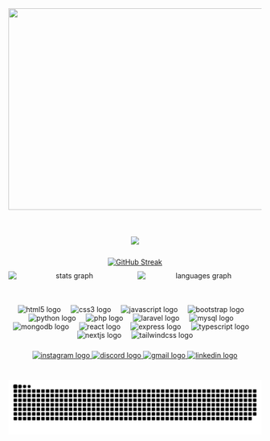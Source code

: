 <div align="center" border-radius:"10px">
  <img height="400" width="1000" src="https://images-ihjoz-com.s3.amazonaws.com/events/cover/810/event_cover_web_dev_banner_for_ihjoz.jpg"  />
</div>

###

<h1 align="center">
    <img src="https://readme-typing-svg.herokuapp.com/?font=Righteous&size=35&center=true&vCenter=true&width=630&height=75&duration=4000&lines=Hi+👋!;+My+name+is+Soultan+Amirul+Mukminin;+I'm+a+Developer;" />
</h1>

<div align="center" style="display: flex; justify-content: center; flex-wrap: wrap;">
  <div style="width: 100%; max-width: 800px;">
    <a href="https://git.io/streak-stats" style="display: block; margin-bottom: 10px;">
      <img src="https://streak-stats.demolab.com?user=soul222&theme=react&card_width=800" alt="GitHub Streak" style="width: 100%; height: auto;" />
    </a>
    <div style="display: flex; justify-content: space-between; flex-wrap: wrap;">
      <img src="https://github-readme-stats.vercel.app/api?username=soul222&hide_title=false&hide_rank=false&show_icons=true&include_all_commits=true&count_private=true&disable_animations=false&theme=react&locale=en&hide_border=false" alt="stats graph" style="width: 49%; height: auto; margin-bottom: 10px;" />
      <img src="https://github-readme-stats.vercel.app/api/top-langs?username=soul222&locale=en&hide_title=false&layout=compact&card_width=400&langs_count=5&theme=react&hide_border=false" alt="languages graph" style="width: 49%; height: auto; margin-bottom: 10px;" />
    </div>
  </div>
</div>

###

<br clear="both">

<div align="center">
  <img src="https://cdn.jsdelivr.net/gh/devicons/devicon/icons/html5/html5-original.svg" height="35" alt="html5 logo"  />
  <img width="12" />
  <img src="https://cdn.jsdelivr.net/gh/devicons/devicon/icons/css3/css3-original.svg" height="35" alt="css3 logo"  />
  <img width="12" />
  <img src="https://cdn.jsdelivr.net/gh/devicons/devicon/icons/javascript/javascript-original.svg" height="35" alt="javascript logo"  />
  <img width="12" />
  <img src="https://cdn.simpleicons.org/bootstrap/7952B3" height="35" alt="bootstrap logo"  />
  <img width="12" />
  <img src="https://cdn.jsdelivr.net/gh/devicons/devicon/icons/python/python-original.svg" height="35" alt="python logo"  />
  <img width="12" />
  <img src="https://cdn.jsdelivr.net/gh/devicons/devicon/icons/php/php-original.svg" height="35" alt="php logo"  />
  <img width="12" />
  <img src="https://skillicons.dev/icons?i=laravel" height="35" alt="laravel logo"  />
  <img width="12" />
  <img src="https://cdn.jsdelivr.net/gh/devicons/devicon/icons/mysql/mysql-original.svg" height="35" alt="mysql logo"  />
  <img width="12" />
  <img src="https://cdn.jsdelivr.net/gh/devicons/devicon/icons/mongodb/mongodb-original.svg" height="35" alt="mongodb logo"  />
  <img width="12" />
  <img src="https://cdn.jsdelivr.net/gh/devicons/devicon/icons/react/react-original.svg" height="35" alt="react logo"  />
  <img width="12" />
  <img src="https://skillicons.dev/icons?i=express" height="35" alt="express logo"  />
  <img width="12" />
  <img src="https://cdn.jsdelivr.net/gh/devicons/devicon/icons/typescript/typescript-original.svg" height="35" alt="typescript logo"  />
  <img width="12" />
  <img src="https://cdn.jsdelivr.net/gh/devicons/devicon/icons/nextjs/nextjs-original.svg" height="35" alt="nextjs logo"  />
  <img width="12" />
  <img src="https://cdn.simpleicons.org/tailwindcss/06B6D4" height="35" alt="tailwindcss logo"  />
</div>

###

<div align="center">
  <a href="https://www.instagram.com/sultan_amirulmukminin?igsh=MThyeDN1Mzhhc3FrNw==" target="_blank">
    <img src="https://img.shields.io/static/v1?message=Instagram&logo=instagram&label=&color=E4405F&logoColor=white&labelColor=&style=for-the-badge" height="35" alt="instagram logo"  />
  </a>
  <a href="https://discord.com/channels/@me" target="_blank">
    <img src="https://img.shields.io/static/v1?message=Discord&logo=discord&label=&color=7289DA&logoColor=white&labelColor=&style=for-the-badge" height="35" alt="discord logo"  />
  </a>
  <a href="soultanamirulmukminin@gmail.com" target="_blank">
    <img src="https://img.shields.io/static/v1?message=Gmail&logo=gmail&label=&color=D14836&logoColor=white&labelColor=&style=for-the-badge" height="35" alt="gmail logo"  />
  </a>
  <a href="linkedin.com/in/soultanamirulmukminin" target="_blank">
    <img src="https://img.shields.io/static/v1?message=LinkedIn&logo=linkedin&label=&color=0077B5&logoColor=white&labelColor=&style=for-the-badge" height="35" alt="linkedin logo"  />
  </a>
</div>

###

<br clear="both">

<img src="https://raw.githubusercontent.com/soul222/soul222/output/snake.svg" alt="Snake animation" />

###
